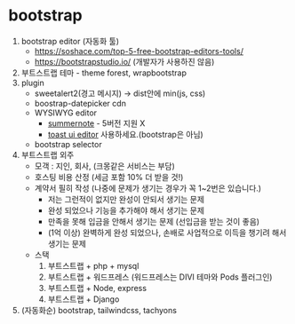 # bootstrap

1. bootstrap editor (자동화 툴)
    - https://soshace.com/top-5-free-bootstrap-editors-tools/
    - https://bootstrapstudio.io/ (개발자가 사용하진 않음)
2. 부트스트랩 테마 - theme forest, wrapbootstrap
3. plugin
    - sweetalert2(경고 메시지) -> dist안에 min(js, css)
    - boostrap-datepicker cdn
    - WYSIWYG editor
        - [summernote](https://summernote.org) - 5버전 지원 X
        - [toast ui editor](https://ui.toast.com/tui-editor) 사용하세요.(bootstrap은 아님)
    - bootstrap selector
4. 부트스트랩 외주
    - 모객 : 지인, 회사, (크몽같은 서비스는 부담)
    - 호스팅 비용 산정 (세금 포함 10% 더 받을 것!)
    - 계약서 필히 작성 (나중에 문제가 생기는 경우가 꼭 1~2번은 있습니다.)
        - 저는 그런적이 없지만 완성이 안되서 생기는 문제
        - 완성 되었으나 기능을 추가해야 해서 생기는 문제
        - 만족을 못해 입금을 안해서 생기는 문제 (선입금을 받는 것이 좋음)
        - (1억 이상) 완벽하게 완성 되었으나, 손배로 사업적으로 이득을 챙기려 해서 생기는 문제
    - 스택
        1. 부트스트랩 + php + mysql
        2. 부트스트랩 + 워드프레스 (워드프레스는 DIVI 테마와 Pods 플러그인)
        3. 부트스트랩 + Node, express
        4. 부트스트랩 + Django
5. (자동화순) bootstrap, tailwindcss, tachyons

